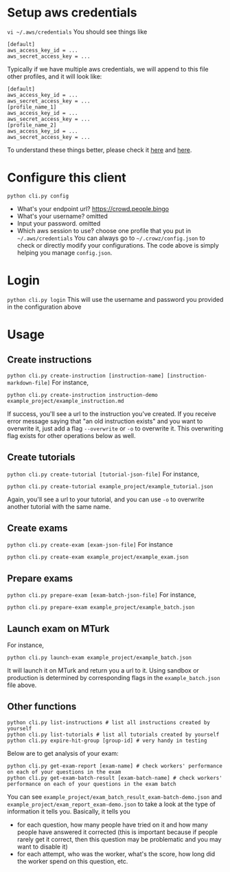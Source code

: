 # Setup aws credentials
`vi ~/.aws/credentials`
You should see things like
```
[default]
aws_access_key_id = ...
aws_secret_access_key = ...
```
Typically if we have multiple aws credentials, we will append to this file other profiles, and it will look like:
```
[default]
aws_access_key_id = ...
aws_secret_access_key = ...
[profile_name_1]
aws_access_key_id = ...
aws_secret_access_key = ...
[profile_name_2]
aws_access_key_id = ...
aws_secret_access_key = ...
```
To understand these things better, please check it [here](https://docs.aws.amazon.com/cli/latest/userguide/cli-configure-files.html) and [here](https://aws.amazon.com/blogs/security/a-new-and-standardized-way-to-manage-credentials-in-the-aws-sdks/).

# Configure this client 
`python cli.py config`
- What's your endpoint url? https://crowd.people.bingo
- What's your username? omitted
- Input your password. omitted
- Which aws session to use? choose one profile that you put in `~/.aws/credentials` 
You can always go to `~/.crowz/config.json` to check or directly modify your configurations. The code above is simply helping you manage `config.json`.

# Login
`python cli.py login`
This will use the username and password you provided in the configuration above

# Usage

## Create instructions
`python cli.py create-instruction [instruction-name] [instruction-markdown-file]`
For instance, 
```
python cli.py create-instruction instruction-demo example_project/example_instruction.md
```
If success, you'll see a url to the instruction you've created. If you receive error message saying that "an old instruction exists" and you want to overwrite it, just add a flag `--overwrite` or `-o` to overwrite it. This overwriting flag exists for other operations below as well.

## Create tutorials
`python cli.py create-tutorial [tutorial-json-file]` For instance,
```
python cli.py create-tutorial example_project/example_tutorial.json
```
Again, you'll see a url to your tutorial, and you can use `-o` to overwrite another tutorial with the same name.

## Create exams
`python cli.py create-exam [exam-json-file]` For instance
```
python cli.py create-exam example_project/example_exam.json
```

## Prepare exams
`python cli.py prepare-exam [exam-batch-json-file]` For instance,
```
python cli.py prepare-exam example_project/example_batch.json
```

## Launch exam on MTurk
For instance,
```
python cli.py launch-exam example_project/example_batch.json
```
It will launch it on MTurk and return you a url to it. Using sandbox or production is determined by corresponding flags in the `example_batch.json` file above.

## Other functions
```
python cli.py list-instructions # list all instructions created by yourself
python cli.py list-tutorials # list all tutorials created by yourself
python cli.py expire-hit-group [group-id] # very handy in testing
```

Below are to get analysis of your exam:
```
python cli.py get-exam-report [exam-name] # check workers' performance on each of your questions in the exam
python cli.py get-exam-batch-result [exam-batch-name] # check workers' performance on each of your questions in the exam batch
```
You can see `example_project/exam_batch_result_exam-batch-demo.json` and `example_project/exam_report_exam-demo.json` to take a look at the type of information it tells you. Basically, it tells you
- for each question, how many people have tried on it and how many people have answered it corrected (this is important because if people rarely get it correct, then this question may be problematic and you may want to disable it)
- for each attempt, who was the worker, what's the score, how long did the worker spend on this question, etc.
